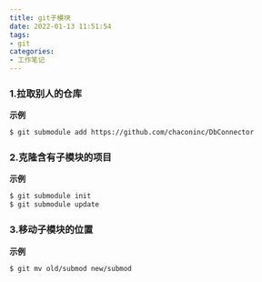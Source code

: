 ```yaml
---
title: git子模块
date: 2022-01-13 11:51:54
tags:
- git
categories:
- 工作笔记
---
```




### 1.拉取别人的仓库

**示例**

```bash
$ git submodule add https://github.com/chaconinc/DbConnector
```

### 2.克隆含有子模块的项目

**示例**

```bash
$ git submodule init
$ git submodule update
```

### 3.移动子模块的位置

**示例**

```bash
$ git mv old/submod new/submod
```

